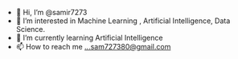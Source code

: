 - 👋 Hi, I’m @samir7273
- 👀 I’m interested in Machine Learning , Artificial Intelligence, Data Science.
- 🌱 I’m currently learning Artificial Intelligence
- 📫 How to reach me ...sam727380@gmail.com

<!---
samir7273/samir7273 is a ✨ special ✨ repository because its `README.md` (this file) appears on your GitHub profile.
You can click the Preview link to take a look at your changes.
--->

